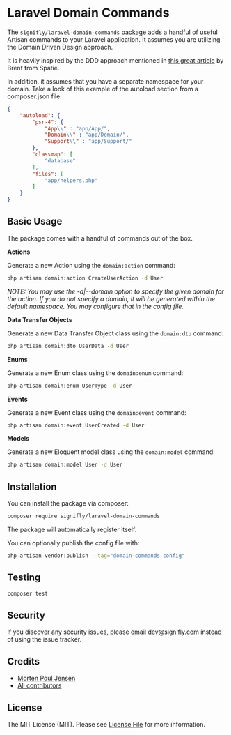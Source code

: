 # Laravel Domain Commands

The `signifly/laravel-domain-commands` package adds a handful of useful Artisan commands to your Laravel application. It assumes you are utilizing the Domain Driven Design approach.

It is heavily inspired by the DDD approach mentioned in [this great article](https://stitcher.io/blog/organise-by-domain) by Brent from Spatie.

In addition, it assumes that you have a separate namespace for your domain. Take a look of this example of the autoload section from a composer.json file:
```json
{
    "autoload": {
        "psr-4": {
            "App\\" : "app/App/",
            "Domain\\" : "app/Domain/",
            "Support\\" : "app/Support/"
        },
        "classmap": [
            "database"
        ],
        "files": [
            "app/helpers.php"
        ]
    }
}
```

## Basic Usage

The package comes with a handful of commands out of the box.

**Actions**

Generate a new Action using the `domain:action` command:

```bash
php artisan domain:action CreateUserAction -d User
```

*NOTE: You may use the -d|--domain option to specify the given domain for the action. If you do not specify a domain, it will be generated within the default namespace. You may configure that in the config file.*

**Data Transfer Objects**

Generate a new Data Transfer Object class using the `domain:dto` command:

```bash
php artisan domain:dto UserData -d User
```

**Enums**

Generate a new Enum class using the `domain:enum` command:

```bash
php artisan domain:enum UserType -d User
```

**Events**

Generate a new Event class using the `domain:event` command:

```bash
php artisan domain:event UserCreated -d User
```

**Models**

Generate a new Eloquent model class using the `domain:model` command:

```bash
php artisan domain:model User -d User
```

## Installation

You can install the package via composer:

```bash
composer require signifly/laravel-domain-commands
```

The package will automatically register itself.


You can optionally publish the config file with:

```bash
php artisan vendor:publish --tag="domain-commands-config"
```

## Testing
```bash
composer test
```

## Security

If you discover any security issues, please email dev@signifly.com instead of using the issue tracker.

## Credits

- [Morten Poul Jensen](https://github.com/pactode)
- [All contributors](../../contributors)

## License

The MIT License (MIT). Please see [License File](LICENSE.md) for more information.
